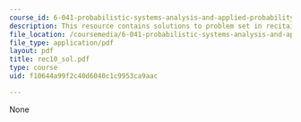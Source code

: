 ```yaml
---
course_id: 6-041-probabilistic-systems-analysis-and-applied-probability-spring-2006
description: This resource contains solutions to problem set in recitaion ten.
file_location: /coursemedia/6-041-probabilistic-systems-analysis-and-applied-probability-spring-2006/f10644a99f2c40d6040c1c9953ca9aac_rec10_sol.pdf
file_type: application/pdf
layout: pdf
title: rec10_sol.pdf
type: course
uid: f10644a99f2c40d6040c1c9953ca9aac

---
```

None